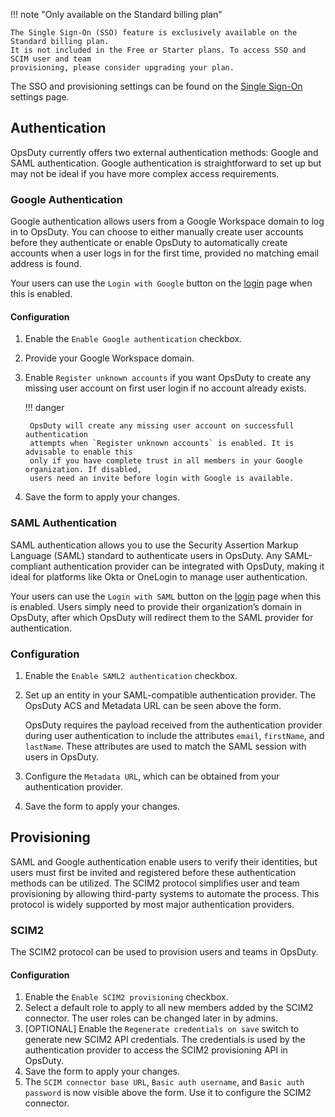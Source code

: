 !!! note "Only available on the Standard billing plan"

    The Single Sign-On (SSO) feature is exclusively available on the Standard billing plan.
    It is not included in the Free or Starter plans. To access SSO and SCIM user and team
    provisioning, please consider upgrading your plan.

The SSO and provisioning settings can be found on the
[Single Sign-On](https://opsduty.io/app/organization/sso) settings page.

## Authentication

OpsDuty currently offers two external authentication methods: Google and SAML
authentication. Google authentication is straightforward to set up but may not
be ideal if you have more complex access requirements.

### Google Authentication

Google authentication allows users from a Google Workspace domain to log in to
OpsDuty. You can choose to either manually create user accounts before they
authenticate or enable OpsDuty to automatically create accounts when a user logs
in for the first time, provided no matching email address is found.

Your users can use the `Login with Google` button on the
[login](https://opsduty.io/auth/login/) page when this is enabled.

#### Configuration

1.  Enable the `Enable Google authentication` checkbox.
2.  Provide your Google Workspace domain.
3.  Enable `Register unknown accounts` if you want OpsDuty to create any missing
    user account on first user login if no account already exists.

    !!! danger

         OpsDuty will create any missing user account on successfull authentication
         attempts when `Register unknown accounts` is enabled. It is advisable to enable this
         only if you have complete trust in all members in your Google organization. If disabled,
         users need an invite before login with Google is available.

4.  Save the form to apply your changes.

### SAML Authentication

SAML authentication allows you to use the Security Assertion Markup Language
(SAML) standard to authenticate users in OpsDuty. Any SAML-compliant
authentication provider can be integrated with OpsDuty, making it ideal for
platforms like Okta or OneLogin to manage user authentication.

Your users can use the `Login with SAML` button on the
[login](https://opsduty.io/auth/login/) page when this is enabled. Users simply
need to provide their organization’s domain in OpsDuty, after which OpsDuty will
redirect them to the SAML provider for authentication.

### Configuration

1.  Enable the `Enable SAML2 authentication` checkbox.
2.  Set up an entity in your SAML-compatible authentication provider. The
    OpsDuty ACS and Metadata URL can be seen above the form.

    OpsDuty requires the payload received from the authentication provider
    during user authentication to include the attributes `email`, `firstName`,
    and `lastName`. These attributes are used to match the SAML session with
    users in OpsDuty.

3.  Configure the `Metadata URL`, which can be obtained from your authentication
    provider.
4.  Save the form to apply your changes.

## Provisioning

SAML and Google authentication enable users to verify their identities, but
users must first be invited and registered before these authentication methods
can be utilized. The SCIM2 protocol simplifies user and team provisioning by
allowing third-party systems to automate the process. This protocol is widely
supported by most major authentication providers.

### SCIM2

The SCIM2 protocol can be used to provision users and teams in OpsDuty.

#### Configuration

1. Enable the `Enable SCIM2 provisioning` checkbox.
2. Select a default role to apply to all new members added by the SCIM2
   connector. The user roles can be changed later in by admins.
3. [OPTIONAL] Enable the `Regenerate credentials on save` switch to generate new
   SCIM2 API credentials. The credentials is used by the authentication provider
   to access the SCIM2 provisioning API in OpsDuty.
4. Save the form to apply your changes.
5. The `SCIM connector base URL`, `Basic auth username`, and
   `Basic auth password` is now visible above the form. Use it to configure the
   SCIM2 connector.

